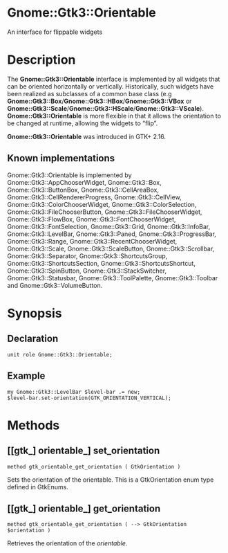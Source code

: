 Gnome::Gtk3::Orientable
=======================

An interface for flippable widgets

Description
===========

The **Gnome::Gtk3::Orientable** interface is implemented by all widgets that can be oriented horizontally or vertically. Historically, such widgets have been realized as subclasses of a common base class (e.g **Gnome::Gtk3::Box**/**Gnome::Gtk3::HBox**/**Gnome::Gtk3::VBox** or **Gnome::Gtk3::Scale**/**Gnome::Gtk3::HScale**/**Gnome::Gtk3::VScale**). **Gnome::Gtk3::Orientable** is more flexible in that it allows the orientation to be changed at runtime, allowing the widgets to “flip”.

**Gnome::Gtk3::Orientable** was introduced in GTK+ 2.16.

Known implementations
---------------------

Gnome::Gtk3::Orientable is implemented by Gnome::Gtk3::AppChooserWidget, Gnome::Gtk3::Box, Gnome::Gtk3::ButtonBox, Gnome::Gtk3::CellAreaBox, Gnome::Gtk3::CellRendererProgress, Gnome::Gtk3::CellView, Gnome::Gtk3::ColorChooserWidget, Gnome::Gtk3::ColorSelection, Gnome::Gtk3::FileChooserButton, Gnome::Gtk3::FileChooserWidget, Gnome::Gtk3::FlowBox, Gnome::Gtk3::FontChooserWidget, Gnome::Gtk3::FontSelection, Gnome::Gtk3::Grid, Gnome::Gtk3::InfoBar, Gnome::Gtk3::LevelBar, Gnome::Gtk3::Paned, Gnome::Gtk3::ProgressBar, Gnome::Gtk3::Range, Gnome::Gtk3::RecentChooserWidget, Gnome::Gtk3::Scale, Gnome::Gtk3::ScaleButton, Gnome::Gtk3::Scrollbar, Gnome::Gtk3::Separator, Gnome::Gtk3::ShortcutsGroup, Gnome::Gtk3::ShortcutsSection, Gnome::Gtk3::ShortcutsShortcut, Gnome::Gtk3::SpinButton, Gnome::Gtk3::StackSwitcher, Gnome::Gtk3::Statusbar, Gnome::Gtk3::ToolPalette, Gnome::Gtk3::Toolbar and Gnome::Gtk3::VolumeButton.

Synopsis
========

Declaration
-----------

    unit role Gnome::Gtk3::Orientable;

Example
-------

    my Gnome::Gtk3::LevelBar $level-bar .= new;
    $level-bar.set-orientation(GTK_ORIENTATION_VERTICAL);

Methods
=======

[[gtk_] orientable_] set_orientation
------------------------------------

    method gtk_orientable_get_orientation ( GtkOrientation )

Sets the orientation of the orientable. This is a GtkOrientation enum type defined in GtkEnums.

[[gtk_] orientable_] get_orientation
------------------------------------

    method gtk_orientable_get_orientation ( --> GtkOrientation $orientation )

Retrieves the orientation of the *orientable*.

